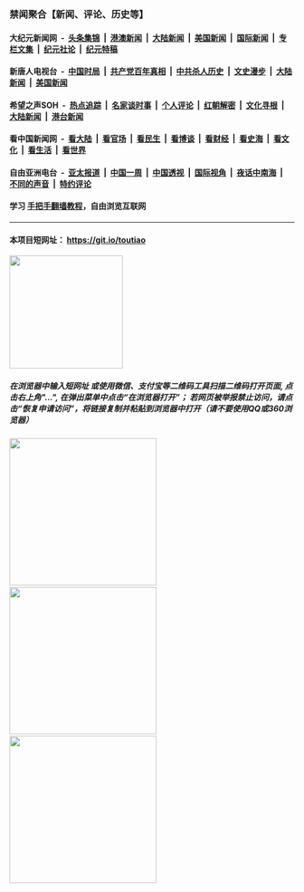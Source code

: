 ### 禁闻聚合【新闻、评论、历史等】

#### 大纪元新闻网 &nbsp;-&nbsp; [头条集锦](indexes/E头条集锦.md?t=03130731) &nbsp;|&nbsp; [港澳新闻](indexes/E港澳新闻.md?t=03130731)  &nbsp;|&nbsp; [大陆新闻](indexes/E大陆新闻.md?t=03130731) &nbsp;|&nbsp; [美国新闻](indexes/E美国新闻.md?t=03130731) &nbsp;|&nbsp; [国际新闻](indexes/E国际新闻.md?t=03130731) &nbsp;|&nbsp; [专栏文集](indexes/E专栏文集.md?t=03130731) &nbsp;|&nbsp; [纪元社论](indexes/E纪元社论.md?t=03130731) &nbsp;|&nbsp; [纪元特稿](indexes/E纪元特稿.md?t=03130731) 

#### 新唐人电视台 &nbsp;-&nbsp; [中国时局](indexes/N中国时局.md?t=03130731) &nbsp;|&nbsp; [共产党百年真相](indexes/N共产党百年真相.md?t=03130731) &nbsp;|&nbsp; [中共杀人历史](indexes/N中共杀人历史.md?t=03130731) &nbsp;|&nbsp; [文史漫步](indexes/N文史漫步.md?t=03130731) &nbsp;|&nbsp; [大陆新闻](indexes/N大陆新闻.md?t=03130731) &nbsp;|&nbsp; [美国新闻](indexes/N美国新闻.md?t=03130731)

#### 希望之声SOH &nbsp;-&nbsp; [热点追踪](indexes/H热点追踪.md?t=03130731) &nbsp;|&nbsp; [名家谈时事](indexes/H名家谈时事.md?t=03130731) &nbsp;|&nbsp; [个人评论](indexes/H个人评论.md?t=03130731)  &nbsp;|&nbsp; [红朝解密](indexes/H红朝解密.md?t=03130731) &nbsp;|&nbsp; [文化寻根](indexes/H文化寻根.md?t=03130731) &nbsp;|&nbsp; [大陆新闻](indexes/H大陆新闻.md?t=03130731) &nbsp;|&nbsp; [港台新闻](indexes/H港台新闻.md?t=03130731)

#### 看中国新闻网 &nbsp;-&nbsp; [看大陆](indexes/S看大陆.md?t=03130731) &nbsp;|&nbsp; [看官场](indexes/S看官场.md?t=03130731) &nbsp;|&nbsp; [看民生](indexes/S看民生.md?t=03130731)  &nbsp;|&nbsp; [看博谈](indexes/S看博谈.md?t=03130731) &nbsp;|&nbsp; [看财经](indexes/S看财经.md?t=03130731) &nbsp;|&nbsp; [看史海](indexes/S看史海.md?t=03130731) &nbsp;|&nbsp; [看文化](indexes/S看文化.md?t=03130731) &nbsp;|&nbsp; [看生活](indexes/S看生活.md?t=03130731) &nbsp;|&nbsp; [看世界](indexes/S看世界.md?t=03130731)

#### 自由亚洲电台 &nbsp;-&nbsp; [亚太报道](indexes/R亚太报道.md?t=03130731) &nbsp;|&nbsp; [中国一周](indexes/R中国一周.md?t=03130731) &nbsp;|&nbsp; [中国透视](indexes/R中国透视.md?t=03130731)  &nbsp;|&nbsp; [国际视角](indexes/R国际视角.md?t=03130731) &nbsp;|&nbsp; [夜话中南海](indexes/R夜话中南海.md?t=03130731) &nbsp;|&nbsp; [不同的声音](indexes/R不同的声音.md?t=03130731) &nbsp;|&nbsp; [特约评论](indexes/R特约评论.md?t=03130731)

#### 学习 [手把手翻墙教程](https://github.com/gfw-breaker/guides/wiki)，自由浏览互联网

----

#### 本项目短网址： https://git.io/toutiao
<img src="https://raw.githubusercontent.com/gfw-breaker/banned-news/master/scripts/img/qr.png" width="200px"/>  

##### 在浏览器中输入短网址 或使用微信、支付宝等二维码工具扫描二维码打开页面, 点击右上角"...", 在弹出菜单中点击“在浏览器打开”； 若网页被举报禁止访问，请点击“恢复申请访问”，将链接复制并粘贴到浏览器中打开（请不要使用QQ或360浏览器）

<img src="https://raw.githubusercontent.com/gfw-breaker/banned-news/master/scripts/img/1.png" width="260px"/> &nbsp; <img src="https://raw.githubusercontent.com/gfw-breaker/banned-news/master/scripts/img/2.png" width="260px"/> &nbsp; <img src="https://raw.githubusercontent.com/gfw-breaker/banned-news/master/scripts/img/3.png" width="260px"/>
